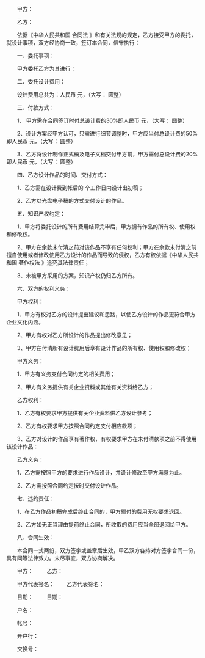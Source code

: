 
 


　　甲方：


　　乙方：


　　依据《中华人民共和国
合同法
》和有关法规的规定，乙方接受甲方的委托，就设计事项，双方经协商一致，签订本合同，信守执行：


　　一、委托事项：


　　甲方委托乙方为其进行：


　　二、委托设计费用：


　　设计费用总共为：人民币         元，（大写： 圆整）


　　三、付款方式：


　　1、 甲方需在合同签订时付总设计费的30%即人民币         元，（大写：         圆整）


　　2、设计方案经甲方认可，只需进行细节调整时，甲方应当付总设计费的50%即人民币         元，（大写：         圆整）


　　3、乙方将设计制作正式稿及电子文档交付甲方前，甲方需付总设计费的20%即人民币         元，（大写：         圆整）


　　四、乙方设计作品的时间、交付方式：


　　1、乙方需在设计费到帐后的 个工作日内设计出初稿；


　　2、乙方以光盘电子稿的方式交付设计的作品。


　　五、知识产权约定：


　　1、甲方将委托设计的所有费用结算完毕后，甲方拥有作品的所有权、使用权和修改权。


　　2、甲方在余款未付清之前对该作品不享有任何权利；甲方在余款未付清之前擅自使用或者修改使用乙方设计的作品而导致的侵权，乙方有权依据《中华人民共和国
著作权法
》追究其法律责任；


　　3、未被甲方采用的方案，知识产权仍归乙方所有。


　　六、双方的权利义务：


　　甲方权利：


　　1、甲方有权对乙方的设计提出建议和思路，以使乙方设计的作品更符合甲方企业文化内涵。


　　2、甲方有权对乙方所设计的作品提出修改意见；


　　3、甲方在付清所有设计费用后享有设计作品的所有权、使用权和修改权；


　　甲方义务：


　　1、甲方有义务支付合同约定的相关费用；


　　2、甲方有义务提供有关企业资料或其他有关资料给乙方；


　　乙方权利：


　　1、乙方有权要求甲方提供有关企业资料供乙方设计参考；


　　2、乙方有权要求甲方按照合同约定支付相应款项；


　　3、乙方对设计的作品享有著作权，有权要求甲方在未付清款项之前不得使用该设计作品：


　　乙方义务：


　　1、乙方需按照甲方的要求进行作品设计，并设计修改至甲方满意为止。


　　2、乙方需按照合同约定按时交付设计作品。


　　七、违约责任：


　　1、在乙方作品初稿完成后终止合同的，甲方预付的费用无权要求退回。


　　2、乙方如无正当理由提前终止合同，所收取的费用应当全部退回给甲方。


　　八、合同生效：


　　本合同一式两份，双方签字或盖章后生效，甲乙双方各持对方签字合同一份，具有同等法律效力。未尽事宜，双方协商解决。


　　甲方： 　　                                                              乙方：


　　甲方代表签名：　　                                                 乙方代表签名：


　　日期： 　　                                                             日期：


　　户名：


　　帐号：


　　开户行：


　　交换号：
 


 

 
 
 
 
 
  


  
 

  


  


  
 
 
 
 

